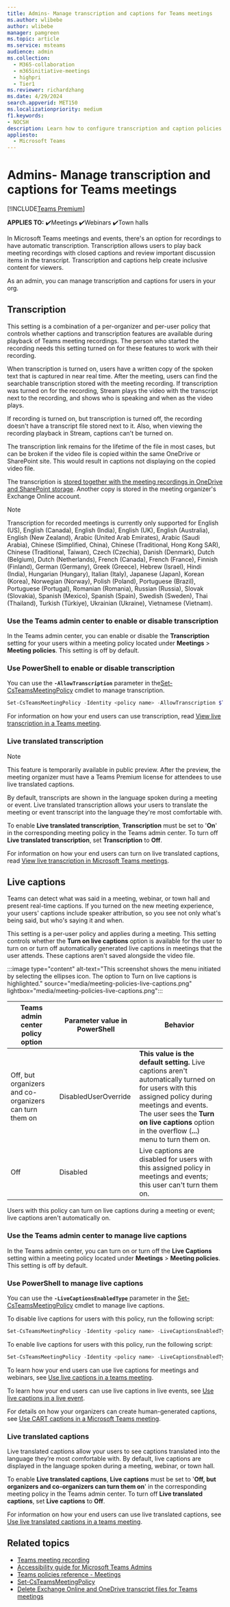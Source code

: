 ```yaml
---
title: Admins- Manage transcription and captions for Teams meetings
ms.author: wlibebe
author: wlibebe
manager: pamgreen
ms.topic: article
ms.service: msteams
audience: admin
ms.collection: 
  - M365-collaboration
  - m365initiative-meetings
  - highpri
  - Tier1
ms.reviewer: richardzhang
ms.date: 4/29/2024
search.appverid: MET150
ms.localizationpriority: medium
f1.keywords:
- NOCSH
description: Learn how to configure transcription and caption policies for Teams meetings.
appliesto: 
  - Microsoft Teams
---
```


# Admins- Manage transcription and captions for Teams meetings

[!INCLUDE[Teams Premium](includes/teams-premium-ecm.md)]

**APPLIES TO:** ✔️Meetings ✔️Webinars ✔️Town halls

In Microsoft Teams meetings and events, there's an option for recordings to have automatic transcription. Transcription allows users to play back meeting recordings with closed captions and review important discussion items in the transcript. Transcription and captions help create inclusive content for viewers.

As an admin, you can manage transcription and captions for users in your org.

## Transcription

This setting is a combination of a per-organizer and per-user policy that controls whether captions and transcription features are available during playback of Teams meeting recordings. The person who started the recording needs this setting turned on for these features to work with their recording.

When transcription is turned on, users have a written copy of the spoken text that is captured in near real time. After the meeting, users can find the searchable transcription stored with the meeting recording. If transcription was turned on for the recording, Stream plays the video with the transcript next to the recording, and shows who is speaking and when as the video plays.

If recording is turned on, but transcription is turned off, the recording doesn't have a transcript file stored next to it. Also, when viewing the recording playback in Stream, captions can't be turned on.

The transcription link remains for the lifetime of the file in most cases, but can be broken if the video file is copied within the same OneDrive or SharePoint site. This would result in captions not displaying on the copied video file.

The transcription is [stored together with the meeting recordings in OneDrive and SharePoint storage](https://support.microsoft.com/en-us/office/3cb9acb6-05b2-4f59-a50d-7df61123aa20#bkmk_how-captions-and-transcripts-are-stored). Another copy is stored in the meeting organizer's Exchange Online account.

> [!NOTE]
> Transcription for recorded meetings is currently only supported for English (US), English (Canada), English (India), English (UK), English (Australia), English (New Zealand), Arabic (United Arab Emirates), Arabic (Saudi Arabia), Chinese (Simplified, China), Chinese (Traditional, Hong Kong SAR), Chinese (Traditional, Taiwan), Czech (Czechia), Danish (Denmark), Dutch (Belgium), Dutch (Netherlands), French (Canada), French (France), Finnish (Finland), German (Germany), Greek (Greece), Hebrew (Israel), Hindi (India), Hungarian (Hungary), Italian (Italy), Japanese (Japan), Korean (Korea), Norwegian (Norway), Polish (Poland), Portuguese (Brazil), Portuguese (Portugal), Romanian (Romania), Russian (Russia), Slovak (Slovakia), Spanish (Mexico), Spanish (Spain), Swedish (Sweden), Thai (Thailand), Turkish (Türkiye), Ukrainian (Ukraine), Vietnamese (Vietnam).

### Use the Teams admin center to enable or disable transcription

In the Teams admin center, you can enable or disable the **Transcription** setting for your users within a meeting policy located under **Meetings** > **Meeting policies**. This setting is off by default.

### Use PowerShell to enable or disable transcription

You can use the **`-AllowTranscription`** parameter in the[Set-CsTeamsMeetingPolicy](/powershell/module/skype/set-csteamsmeetingpolicy) cmdlet to manage transcription.

```powershell
Set-CsTeamsMeetingPolicy -Identity <policy name> -AllowTranscription $True
```

For information on how your end users can use transcription, read [View live transcription in a Teams meeting](https://support.microsoft.com/office/dc1a8f23-2e20-4684-885e-2152e06a4a8b).

### Live translated transcription

> [!NOTE]
> This feature is temporarily available in public preview. After the preview, the meeting organizer must have a Teams Premium license for attendees to use live translated captions.

By default, transcripts are shown in the language spoken during a meeting or event. Live translated transcription allows your users to translate the meeting or event transcript into the language they're most comfortable with.

To enable **Live translated transcription**, **Transcription** must be set to '**On**' in the corresponding meeting policy in the Teams admin center. To turn off **Live translated transcription**, set **Transcription** to **Off**.

For information on how your end users can turn on live translated captions, read [View live transcription in Microsoft Teams meetings](https://support.microsoft.com/office/view-live-transcription-in-microsoft-teams-meetings-dc1a8f23-2e20-4684-885e-2152e06a4a8b).

## Live captions

Teams can detect what was said in a meeting, webinar, or town hall and present real-time captions. If you turned on the new meeting experience, your users' captions include speaker attribution, so you see not only what's being said, but who's saying it and when.

This setting is a per-user policy and applies during a meeting. This setting controls whether the **Turn on live captions** option is available for the user to turn on or turn off automatically generated live captions in meetings that the user attends. These captions aren't saved alongside the video file.

:::image type="content" alt-text="This screenshot shows the menu initiated by selecting the ellipses icon. The option to Turn on live captions is highlighted." source="media/meeting-policies-live-captions.png" lightbox="media/meeting-policies-live-captions.png":::

|Teams admin center policy option|Parameter value in PowerShell| Behavior|
|---|---|---|
| Off, but organizers and co-organizers can turn them on | DisabledUserOverride| **This value is the default setting.** Live captions aren't automatically turned on for users with this assigned policy during meetings and events. The user sees the **Turn on live captions** option in the overflow (**...**) menu to turn them on. |
| Off | Disabled | Live captions are disabled for users with this assigned policy in meetings and events; this user can't turn them on.|

Users with this policy can turn on live captions during a meeting or event; live captions aren't automatically on.

### Use the Teams admin center to manage live captions

In the Teams admin center, you can turn on or turn off the **Live Captions** setting within a meeting policy located under **Meetings** > **Meeting policies**. This setting is off by default.

### Use PowerShell to manage live captions

You can use the **`-LiveCaptionsEnabledType`** parameter in the [Set-CsTeamsMeetingPolicy](/powershell/module/skype/set-csteamsmeetingpolicy) cmdlet to manage live captions.

To disable live captions for users with this policy, run the following script:

```powershell
Set-CsTeamsMeetingPolicy -Identity <policy name> -LiveCaptionsEnabledType Disabled
```

To enable live captions for users with this policy, run the following script:

```powershell
Set-CsTeamsMeetingPolicy -Identity <policy name> -LiveCaptionsEnabledType DisabledUserOverride 
```

To learn how your end users can use live captions for meetings and webinars, see [Use live captions in a teams meeting](https://support.microsoft.com/office/4be2d304-f675-4b57-8347-cbd000a21260).

To learn how your end users can use live captions in live events, see [Use live captions in a live event](https://support.microsoft.com/office/1d6778d4-6c65-4189-ab13-e2d77beb9e2a).

For details on how your organizers can create human-generated captions, see [Use CART captions in a Microsoft Teams meeting](https://support.microsoft.com/office/2dd889e8-32a8-4582-98b8-6c96cf14eb47).

### Live translated captions

Live translated captions allow your users to see captions translated into the language they’re most comfortable with. By default, live captions are displayed in the language spoken during a meeting, webinar, or town hall.

To enable **Live translated captions**, **Live captions** must be set to '**Off, but organizers and co-organizers can turn them on**' in the corresponding meeting policy in the Teams admin center. To turn off **Live translated captions**, set **Live captions** to **Off**.

For information on how your end users can use live translated captions, see [Use live translated captions in a teams meeting](https://support.microsoft.com/office/4be2d304-f675-4b57-8347-cbd000a21260).

## Related topics

- [Teams meeting recording](meeting-recording.md)
- [Accessibility guide for Microsoft Teams Admins](accessibility-guide-admin.md)
- [Teams policies reference - Meetings](settings-policies-reference.md#meetings)
- [Set-CsTeamsMeetingPolicy](/powershell/module/skype/set-csteamsmeetingpolicy)
- [Delete Exchange Online and OneDrive transcript files for Teams meetings](delete-exchange-online-transcripts.md)

